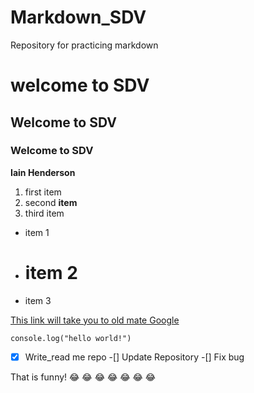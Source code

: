 # Markdown_SDV
Repository for practicing markdown
# welcome to SDV

## Welcome to SDV

### Welcome to SDV

**Iain Henderson**

1. first item
2. second **item**
3. third item

- item 1
- # item 2
- item 3

[This link will take you to old mate Google](https://www.google.com/)

`console.log("hello world!")`

-[x] Write_read me repo
-[] Update Repository
-[] Fix bug

That is funny! :joy: :joy: :joy: :joy: :joy: :joy: :joy:


